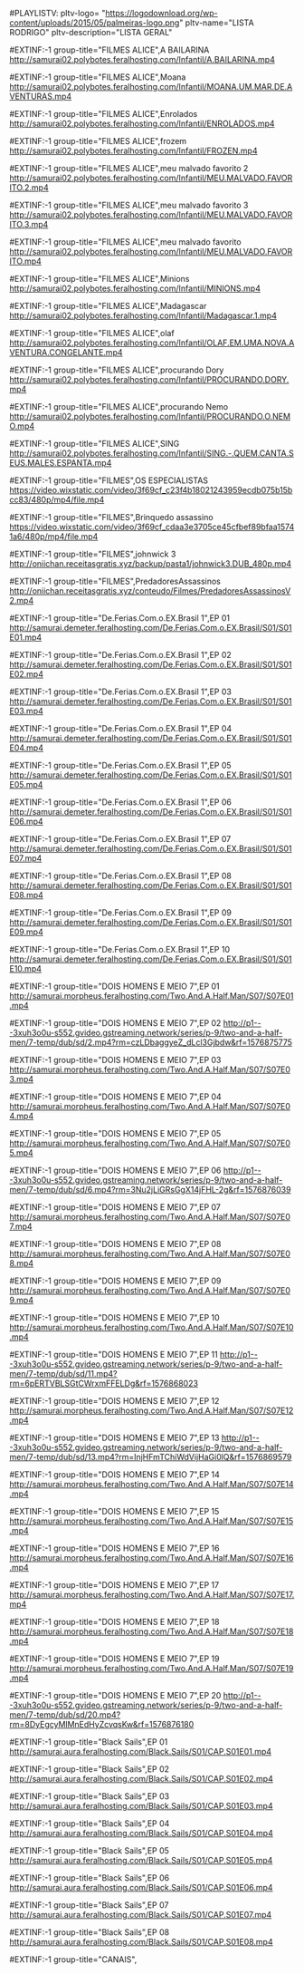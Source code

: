 #PLAYLISTV: pltv-logo= "https://logodownload.org/wp-content/uploads/2015/05/palmeiras-logo.png" pltv-name="LISTA RODRIGO" pltv-description="LISTA GERAL" 


#EXTINF:-1 group-title="FILMES ALICE",A BAILARINA
http://samurai02.polybotes.feralhosting.com/Infantil/A.BAILARINA.mp4

#EXTINF:-1 group-title="FILMES ALICE",Moana
http://samurai02.polybotes.feralhosting.com/Infantil/MOANA.UM.MAR.DE.AVENTURAS.mp4

#EXTINF:-1 group-title="FILMES ALICE",Enrolados
http://samurai02.polybotes.feralhosting.com/Infantil/ENROLADOS.mp4

#EXTINF:-1 group-title="FILMES ALICE",frozem
http://samurai02.polybotes.feralhosting.com/Infantil/FROZEN.mp4

#EXTINF:-1 group-title="FILMES ALICE",meu malvado favorito 2
http://samurai02.polybotes.feralhosting.com/Infantil/MEU.MALVADO.FAVORITO.2.mp4

#EXTINF:-1 group-title="FILMES ALICE",meu malvado favorito 3
http://samurai02.polybotes.feralhosting.com/Infantil/MEU.MALVADO.FAVORITO.3.mp4

#EXTINF:-1 group-title="FILMES ALICE",meu malvado favorito
http://samurai02.polybotes.feralhosting.com/Infantil/MEU.MALVADO.FAVORITO.mp4

#EXTINF:-1 group-title="FILMES ALICE",Minions
http://samurai02.polybotes.feralhosting.com/Infantil/MINIONS.mp4

#EXTINF:-1 group-title="FILMES ALICE",Madagascar
http://samurai02.polybotes.feralhosting.com/Infantil/Madagascar.1.mp4

#EXTINF:-1 group-title="FILMES ALICE",olaf
http://samurai02.polybotes.feralhosting.com/Infantil/OLAF.EM.UMA.NOVA.AVENTURA.CONGELANTE.mp4

#EXTINF:-1 group-title="FILMES ALICE",procurando Dory
http://samurai02.polybotes.feralhosting.com/Infantil/PROCURANDO.DORY.mp4

#EXTINF:-1 group-title="FILMES ALICE",procurando Nemo
http://samurai02.polybotes.feralhosting.com/Infantil/PROCURANDO.O.NEMO.mp4

#EXTINF:-1 group-title="FILMES ALICE",SING
http://samurai02.polybotes.feralhosting.com/Infantil/SING.-.QUEM.CANTA.SEUS.MALES.ESPANTA.mp4

#EXTINF:-1 group-title="FILMES",OS ESPECIALISTAS
https://video.wixstatic.com/video/3f69cf_c23f4b18021243959ecdb075b15bcc83/480p/mp4/file.mp4

#EXTINF:-1 group-title="FILMES",Brinquedo assassino
https://video.wixstatic.com/video/3f69cf_cdaa3e3705ce45cfbef89bfaa15741a6/480p/mp4/file.mp4

#EXTINF:-1 group-title="FILMES",johnwick 3
http://oniichan.receitasgratis.xyz/backup/pasta1/johnwick3.DUB_480p.mp4

#EXTINF:-1 group-title="FILMES",PredadoresAssassinos
http://oniichan.receitasgratis.xyz/conteudo/Filmes/PredadoresAssassinosV2.mp4


#EXTINF:-1 group-title="De.Ferias.Com.o.EX.Brasil 1",EP 01
http://samurai.demeter.feralhosting.com/De.Ferias.Com.o.EX.Brasil/S01/S01E01.mp4

#EXTINF:-1 group-title="De.Ferias.Com.o.EX.Brasil 1",EP 02
http://samurai.demeter.feralhosting.com/De.Ferias.Com.o.EX.Brasil/S01/S01E02.mp4

#EXTINF:-1 group-title="De.Ferias.Com.o.EX.Brasil 1",EP 03
http://samurai.demeter.feralhosting.com/De.Ferias.Com.o.EX.Brasil/S01/S01E03.mp4

#EXTINF:-1 group-title="De.Ferias.Com.o.EX.Brasil 1",EP 04
http://samurai.demeter.feralhosting.com/De.Ferias.Com.o.EX.Brasil/S01/S01E04.mp4

#EXTINF:-1 group-title="De.Ferias.Com.o.EX.Brasil 1",EP 05
http://samurai.demeter.feralhosting.com/De.Ferias.Com.o.EX.Brasil/S01/S01E05.mp4

#EXTINF:-1 group-title="De.Ferias.Com.o.EX.Brasil 1",EP 06
http://samurai.demeter.feralhosting.com/De.Ferias.Com.o.EX.Brasil/S01/S01E06.mp4

#EXTINF:-1 group-title="De.Ferias.Com.o.EX.Brasil 1",EP 07
http://samurai.demeter.feralhosting.com/De.Ferias.Com.o.EX.Brasil/S01/S01E07.mp4

#EXTINF:-1 group-title="De.Ferias.Com.o.EX.Brasil 1",EP 08
http://samurai.demeter.feralhosting.com/De.Ferias.Com.o.EX.Brasil/S01/S01E08.mp4

#EXTINF:-1 group-title="De.Ferias.Com.o.EX.Brasil 1",EP 09
http://samurai.demeter.feralhosting.com/De.Ferias.Com.o.EX.Brasil/S01/S01E09.mp4

#EXTINF:-1 group-title="De.Ferias.Com.o.EX.Brasil 1",EP 10
http://samurai.demeter.feralhosting.com/De.Ferias.Com.o.EX.Brasil/S01/S01E10.mp4


#EXTINF:-1 group-title="DOIS HOMENS E MEIO 7",EP 01
http://samurai.morpheus.feralhosting.com/Two.And.A.Half.Man/S07/S07E01.mp4

#EXTINF:-1 group-title="DOIS HOMENS E MEIO 7",EP 02
http://p1---3xuh3o0u-s552.gvideo.gstreaming.network/series/p-9/two-and-a-half-men/7-temp/dub/sd/2.mp4?rm=czLDbaggyeZ_dLcl3Gjbdw&rf=1576875775

#EXTINF:-1 group-title="DOIS HOMENS E MEIO 7",EP 03
http://samurai.morpheus.feralhosting.com/Two.And.A.Half.Man/S07/S07E03.mp4

#EXTINF:-1 group-title="DOIS HOMENS E MEIO 7",EP 04
http://samurai.morpheus.feralhosting.com/Two.And.A.Half.Man/S07/S07E04.mp4

#EXTINF:-1 group-title="DOIS HOMENS E MEIO 7",EP 05
http://samurai.morpheus.feralhosting.com/Two.And.A.Half.Man/S07/S07E05.mp4

#EXTINF:-1 group-title="DOIS HOMENS E MEIO 7",EP 06
http://p1---3xuh3o0u-s552.gvideo.gstreaming.network/series/p-9/two-and-a-half-men/7-temp/dub/sd/6.mp4?rm=3Nu2jLiGRsGgX14jFHL-2g&rf=1576876039

#EXTINF:-1 group-title="DOIS HOMENS E MEIO 7",EP 07
http://samurai.morpheus.feralhosting.com/Two.And.A.Half.Man/S07/S07E07.mp4

#EXTINF:-1 group-title="DOIS HOMENS E MEIO 7",EP 08
http://samurai.morpheus.feralhosting.com/Two.And.A.Half.Man/S07/S07E08.mp4

#EXTINF:-1 group-title="DOIS HOMENS E MEIO 7",EP 09
http://samurai.morpheus.feralhosting.com/Two.And.A.Half.Man/S07/S07E09.mp4

#EXTINF:-1 group-title="DOIS HOMENS E MEIO 7",EP 10
http://samurai.morpheus.feralhosting.com/Two.And.A.Half.Man/S07/S07E10.mp4

#EXTINF:-1 group-title="DOIS HOMENS E MEIO 7",EP 11
http://p1---3xuh3o0u-s552.gvideo.gstreaming.network/series/p-9/two-and-a-half-men/7-temp/dub/sd/11.mp4?rm=6pERTVBLSGtCWrxmFFELDg&rf=1576868023

#EXTINF:-1 group-title="DOIS HOMENS E MEIO 7",EP 12
http://samurai.morpheus.feralhosting.com/Two.And.A.Half.Man/S07/S07E12.mp4

#EXTINF:-1 group-title="DOIS HOMENS E MEIO 7",EP 13
http://p1---3xuh3o0u-s552.gvideo.gstreaming.network/series/p-9/two-and-a-half-men/7-temp/dub/sd/13.mp4?rm=InjHFmTChiWdVijHaGi0lQ&rf=1576869579

#EXTINF:-1 group-title="DOIS HOMENS E MEIO 7",EP 14
http://samurai.morpheus.feralhosting.com/Two.And.A.Half.Man/S07/S07E14.mp4

#EXTINF:-1 group-title="DOIS HOMENS E MEIO 7",EP 15
http://samurai.morpheus.feralhosting.com/Two.And.A.Half.Man/S07/S07E15.mp4

#EXTINF:-1 group-title="DOIS HOMENS E MEIO 7",EP 16
http://samurai.morpheus.feralhosting.com/Two.And.A.Half.Man/S07/S07E16.mp4

#EXTINF:-1 group-title="DOIS HOMENS E MEIO 7",EP 17
http://samurai.morpheus.feralhosting.com/Two.And.A.Half.Man/S07/S07E17.mp4

#EXTINF:-1 group-title="DOIS HOMENS E MEIO 7",EP 18
http://samurai.morpheus.feralhosting.com/Two.And.A.Half.Man/S07/S07E18.mp4

#EXTINF:-1 group-title="DOIS HOMENS E MEIO 7",EP 19
http://samurai.morpheus.feralhosting.com/Two.And.A.Half.Man/S07/S07E19.mp4

#EXTINF:-1 group-title="DOIS HOMENS E MEIO 7",EP 20
http://p1---3xuh3o0u-s552.gvideo.gstreaming.network/series/p-9/two-and-a-half-men/7-temp/dub/sd/20.mp4?rm=8DyEgcyMlMnEdHyZcvqsKw&rf=1576876180

#EXTINF:-1 group-title="Black Sails",EP 01
http://samurai.aura.feralhosting.com/Black.Sails/S01/CAP.S01E01.mp4

#EXTINF:-1 group-title="Black Sails",EP 02
http://samurai.aura.feralhosting.com/Black.Sails/S01/CAP.S01E02.mp4

#EXTINF:-1 group-title="Black Sails",EP 03
http://samurai.aura.feralhosting.com/Black.Sails/S01/CAP.S01E03.mp4

#EXTINF:-1 group-title="Black Sails",EP 04
http://samurai.aura.feralhosting.com/Black.Sails/S01/CAP.S01E04.mp4

#EXTINF:-1 group-title="Black Sails",EP 05
http://samurai.aura.feralhosting.com/Black.Sails/S01/CAP.S01E05.mp4

#EXTINF:-1 group-title="Black Sails",EP 06
http://samurai.aura.feralhosting.com/Black.Sails/S01/CAP.S01E06.mp4

#EXTINF:-1 group-title="Black Sails",EP 07
http://samurai.aura.feralhosting.com/Black.Sails/S01/CAP.S01E07.mp4

#EXTINF:-1 group-title="Black Sails",EP 08
http://samurai.aura.feralhosting.com/Black.Sails/S01/CAP.S01E08.mp4

#EXTINF:-1 group-title="CANAIS",
